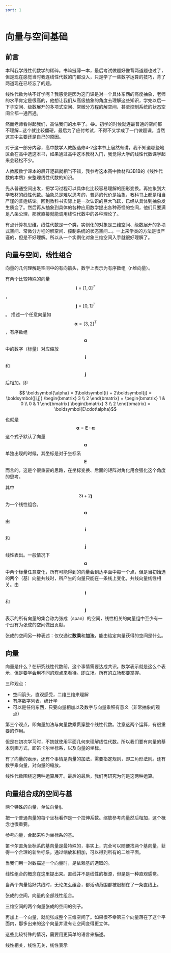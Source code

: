 ```yaml
---
sort: 1
---
```

# 向量与空间基础

## 前言

本科我学线性代数学的稀碎。书嘛挺薄一本，最后考试做题好像背两道题也过了，但是现在感觉当时我连线性代数的门都没入，只是学了一些数字运算的技巧，背了两道现在已经忘了的题。

线性代数为啥不好学呢？我感觉是因为这门课是对一个具体东西的高度抽象，老师的水平肯定是很高的，他想让我们从高级抽象的角度去理解这些知识，学完以后一下子空间、级数展开的多项式空间、常微分方程的解空间、甚至控制系统的状态空间全都一通百通。

然而老师看得起我们，高估我们的水平了。😂。初学的时候就连最普通的空间都不理解...这个就比较僵硬，最后为了应付考试，不得不又学成了一门做题课。当然这其中主要还是自己的原因。

对于这一部分内容，高中数学人教版选修4-2这本书上居然有讲，我不知道哪些地区会在高中选这本书，如果通过高中这本教材入门，我觉得大学的线性代数课学起来会轻松不少。

人教版数学课本的展开逻辑就相当不错，我参考这本高中教材和3B1B的《线性代数的本质》来整理线性代数的知识。

先从普通空间出发，把学习过程可以具体化比较容易理解的图形变换。再抽象到大学教材的线性代数。抽象总是难以思考的，普适的代价是抽象，教科书上都是相当严谨的普适结论。回到教科书实际上是一次认识的巨大飞跃，已经从具体到抽象发生质变了。然后再从抽象到具体的各种应用数学提出各种奇怪的空间，他们只要满足八条公理，那就直接就能调用线性代数中的各种理论了。

有点计算机思维，线性代数是一个类，实例化的对象是三维空间、级数展开的多项式空间、常微分方程的解空间、控制系统的状态空间...。一上来学类的方法是很严谨的，但是不好理解。所以从一个实例化对象三维空间入手就很好理解了。


## 向量与空间，线性组合

向量的几何理解是空间中的有向箭头，数学上表示为有序数组（n维向量）。

有两个比较特殊的向量$$ \boldsymbol{i} = [1,0]^T $$，$$ \boldsymbol{j} = [0,1]^T $$。
描述一个任意向量如$$ \boldsymbol{\alpha}=[3,2]^T $$，有序数组$$ \boldsymbol{\alpha}$$中的数字（标量）对应缩放$$\boldsymbol{i} $$和$$ \boldsymbol{j} $$后相加。即

$$ \boldsymbol{\alpha} = 3\boldsymbol{i} + 2\boldsymbol{j} = \boldsymbol{[i,j]} \begin{bmatrix} 3 \\ 2 \end{bmatrix} = \begin{bmatrix} 1 & 0 \\ 0 & 1 \end{bmatrix} \begin{bmatrix} 3 \\ 2 \end{bmatrix} = \boldsymbol{E\cdot\alpha}$$

也就是$$ \boldsymbol{\alpha} = \boldsymbol{E\cdot\alpha}$$这个式子默认了向量$$ \boldsymbol{\alpha} $$单独出现的时候，其坐标是对于坐标系$$ \boldsymbol{E} $$而言的，这是个很重要的思路，在坐标变换、后面的矩阵对角化用会强化这个角度的思考。

其中$$ 3\boldsymbol{i} + 2\boldsymbol{j} $$为一个线性组合。$$ \boldsymbol{\alpha} $$由$$\boldsymbol{i}$$和$$\boldsymbol{j}$$线性表出。一般情况下$$ \boldsymbol{\alpha} $$中两个标量任意变化，所有可能得到的向量会到达平面中每一个点，但是当初始选的两个（基）向量共线时，所产生的向量只能在一条线上变化，共线向量线性相关。由$$\boldsymbol{i}$$和$$\boldsymbol{j}$$表示的所有向量的集合称为张成（span）的空间，线性相关的向量组中至少有一个没有为张成的空间做出贡献。

张成的空间另一种表述：仅仅通过**数乘**和**加法**，能由给定向量获得的空间是什么。


## 向量

向量是什么？在研究线性代数前，这个事情需要达成共识。数学表示就是这么个表示，但是要学会用不同的观点来看待。即立场。所有的立场都要掌握。

三种观点：
- 空间箭头，直观感受，二维三维来理解
- 有序数字列表，统计学
- 可以是任何东西，只要向量相加以及数字与向量乘积有意义（非常抽象的观点）

第三个观点，即向量加法与向量数乘贯穿整个线性代数。注意这两个运算，有很重要的作用。

但是在初次学习时，不妨就使用平面几何来理解线性代数。所以我们要有向量的基本刻画方式，即笛卡尔坐标系，以及向量的坐标。

有了向量的表示，还有个事情是向量的加法，需要指定规则，即三角形法则。还有数字乘向量，对向量的缩放。

线性代数围绕这两种运算展开。最后的最后，我们再研究为何是这两种运算。

## 向量组合成的空间与基

两个特殊的向量，单位向量ij。

把一个普通向量的每个坐标看作是一个拉伸系数。缩放参考向量然后相加，这个概念也很重要。

参考向量，合起来称为坐标系的基。

笛卡尔直角坐标系的基向量是最特殊的，事实上，完全可以随便找两个基向量，获得一个合理的新坐标系。通过缩放和相加，可以得到所有的二维平面。

当我们用一对数描述一个向量时，是依赖基的选取的。

线性组合的概念在这里提出来。直线并不是线性的根源，但是是一种直观感觉。

当两个向量恰好共线时，无论怎么组合，都活动范围都被限制在了一条直线上。

张成的空间，向量的全部线性组合。

三维空间的两个向量张成的空间的例子。


再加上一个向量，就能张成整个三维空间了。如果很不幸第三个向量落在了这个平面内，那多出来的这个向量并没有让空间变得更立体。


这些比较特殊的情况，需要用更简单的语言来描述。

线性相关，线性无关，线性表示






